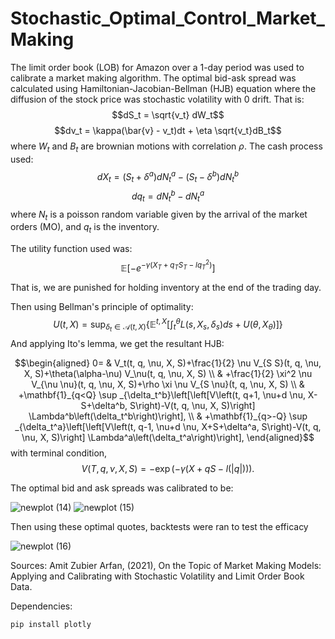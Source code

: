 # Stochastic_Optimal_Control_Market_Making

The limit order book (LOB) for Amazon over a 1-day period was used to calibrate a market making algorithm. The optimal bid-ask spread was calculated using Hamiltonian-Jacobian-Bellman (HJB) equation where the diffusion of the stock price was stochastic volatility with 0 drift. That is:
$$dS_t = \sqrt{v_t} dW_t$$
$$dv_t = \kappa(\bar{v} - v_t)dt + \eta \sqrt{v_t}dB_t$$
where $W_t$ and $B_t$ are brownian motions with correlation $\rho$.
The cash process used:
$$dX_t = (S_t + \delta^a)dN_t^a - (S_t - \delta^b)dN_t^b$$
$$dq_t = dN^b_t - dN^a_t$$
where $N_t$ is a poisson random variable given by the arrival of the market orders (MO), and $q_t$ is the inventory.

The utility function used was:
$$\mathbb{E}\left[-e^{-\gamma\left(X_T+q_T S_T-lq_T^2\right)}\right]$$

That is, we are punished for holding inventory at the end of the trading day.

Then using Bellman's principle of optimality:
$$U(t, X)=\sup _{\delta_t \in \mathcal{A}(t, X)}\left\{\mathbb{E}^{t, X}\left[\int_t^\theta L\left(s, X_s, \delta_s\right) d s+U\left(\theta, X_\theta\right)\right]\right\}$$
And applying Ito's lemma, we get the resultant HJB:

$$\begin{aligned}
0= & V_t(t, q, \nu, X, S)+\frac{1}{2} \nu V_{S S}(t, q, \nu, X, S)+\theta(\alpha-\nu) V_\nu(t, q, \nu, X, S) \\
& +\frac{1}{2} \xi^2 \nu V_{\nu \nu}(t, q, \nu, X, S)+\rho \xi \nu V_{S \nu}(t, q, \nu, X, S) \\
& +\mathbf{1}_{q<Q} \sup _{\delta_t^b}\left[\left[V\left(t, q+1, \nu+d \nu, X-S+\delta^b, S\right)-V(t, q, \nu, X, S)\right] \Lambda^b\left(\delta_t^b\right)\right], \\
& +\mathbf{1}_{q>-Q} \sup _{\delta_t^a}\left[\left[V\left(t, q-1, \nu+d \nu, X+S+\delta^a, S\right)-V(t, q, \nu, X, S)\right] \Lambda^a\left(\delta_t^a\right)\right],
\end{aligned}$$
with terminal condition,
$$V(T, q, \nu, X, S)=-\exp (-\gamma(X+q S-l(|q|))) \text {. }$$

The optimal bid and ask spreads was calibrated to be:

![newplot (14)](https://github.com/ted-love/Stochastic_Optimal_Control_Market_Making/assets/46618315/902390e6-c98a-4a7a-b053-a6a466a88bf1)
![newplot (15)](https://github.com/ted-love/Stochastic_Optimal_Control_Market_Making/assets/46618315/e6370f95-5225-4acb-8d3b-d3654c60364e)

Then using these optimal quotes, backtests were ran to test the efficacy

![newplot (16)](https://github.com/ted-love/Stochastic_Optimal_Control_Market_Making/assets/46618315/75c14dde-770c-4a1b-b50f-f19916458ee9)


Sources: 
Amit Zubier Arfan, (2021), On the Topic of Market Making Models: Applying and Calibrating with Stochastic Volatility and Limit Order Book Data.

Dependencies:
```
pip install plotly
```
